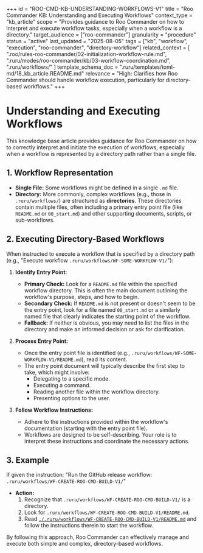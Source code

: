 +++
id = "ROO-CMD-KB-UNDERSTANDING-WORKFLOWS-V1"
title = "Roo Commander KB: Understanding and Executing Workflows"
context_type = "kb_article"
scope = "Provides guidance to Roo Commander on how to interpret and execute workflow tasks, especially when a workflow is a directory."
target_audience = ["roo-commander"]
granularity = "procedure"
status = "active"
last_updated = "2025-08-05"
tags = ["kb", "workflow", "execution", "roo-commander", "directory-workflow"]
related_context = [
    ".roo/rules-roo-commander/02-initialization-workflow-rule.md",
    ".ruru/modes/roo-commander/kb/03-workflow-coordination.md",
    ".ruru/workflows/"
]
template_schema_doc = ".ruru/templates/toml-md/18_kb_article.README.md"
relevance = "High: Clarifies how Roo Commander should handle workflow execution, particularly for directory-based workflows."
+++

# Understanding and Executing Workflows

This knowledge base article provides guidance for Roo Commander on how to correctly interpret and initiate the execution of workflows, especially when a workflow is represented by a directory path rather than a single file.

## 1. Workflow Representation

*   **Single File:** Some workflows might be defined in a single `.md` file.
*   **Directory:** More commonly, complex workflows (e.g., those in `.ruru/workflows/`) are structured as **directories**. These directories contain multiple files, often including a primary entry point file (like `README.md` or `00_start.md`) and other supporting documents, scripts, or sub-workflows.

## 2. Executing Directory-Based Workflows

When instructed to execute a workflow that is specified by a directory path (e.g., "Execute workflow `.ruru/workflows/WF-SOME-WORKFLOW-V1/`"):

1.  **Identify Entry Point:**
    *   **Primary Check:** Look for a `README.md` file within the specified workflow directory. This is often the main document outlining the workflow's purpose, steps, and how to begin.
    *   **Secondary Check:** If `README.md` is not present or doesn't seem to be the entry point, look for a file named `00_start.md` or a similarly named file that clearly indicates the starting point of the workflow.
    *   **Fallback:** If neither is obvious, you may need to list the files in the directory and make an informed decision or ask for clarification.

2.  **Process Entry Point:**
    *   Once the entry point file is identified (e.g., `.ruru/workflows/WF-SOME-WORKFLOW-V1/README.md`), read its content.
    *   The entry point document will typically describe the first step to take, which might involve:
        *   Delegating to a specific mode.
        *   Executing a command.
        *   Reading another file within the workflow directory.
        *   Presenting options to the user.

3.  **Follow Workflow Instructions:**
    *   Adhere to the instructions provided within the workflow's documentation (starting with the entry point file).
    *   Workflows are designed to be self-describing. Your role is to interpret these instructions and coordinate the necessary actions.

## 3. Example

If given the instruction: "Run the GitHub release workflow: `.ruru/workflows/WF-CREATE-ROO-CMD-BUILD-V1/`"

*   **Action:**
    1.  Recognize that `.ruru/workflows/WF-CREATE-ROO-CMD-BUILD-V1/` is a directory.
    2.  Look for `.ruru/workflows/WF-CREATE-ROO-CMD-BUILD-V1/README.md`.
    3.  Read [`./.ruru/workflows/WF-CREATE-ROO-CMD-BUILD-V1/README.md`](./.ruru/workflows/WF-CREATE-ROO-CMD-BUILD-V1/README.md) and follow the instructions therein to start the workflow.

By following this approach, Roo Commander can effectively manage and execute both simple and complex, directory-based workflows.
